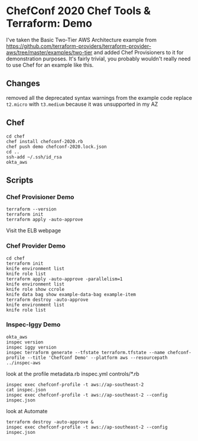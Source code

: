 # ChefConf 2020 Chef Tools & Terraform: Demo

I've taken the Basic Two-Tier AWS Architecture example from https://github.com/terraform-providers/terraform-provider-aws/tree/master/examples/two-tier and added Chef Provisioners to it for demonstration purposes. It's fairly trivial, you probably wouldn't really need to use Chef for an example like this.

## Changes
removed all the deprecated syntax warnings from the example code
replace `t2.micro` with `t3.medium` because it was unsupported in my AZ


## Chef
```
cd chef
chef install chefconf-2020.rb
chef push demo chefconf-2020.lock.json
cd ..
ssh-add ~/.ssh/id_rsa
okta_aws
```

## Scripts

### Chef Provisioner Demo

```
terraform --version
terraform init
terraform apply -auto-approve
```
Visit the ELB webpage


### Chef Provider Demo
```
cd chef
terraform init
knife environment list
knife role list
terraform apply -auto-approve -parallelism=1
knife environment list
knife role show ccrole
knife data bag show example-data-bag example-item
terraform destroy -auto-approve
knife environment list
knife role list
```

### Inspec-Iggy Demo

```
okta_aws
inspec version
inspec iggy version
inspec terraform generate --tfstate terraform.tfstate --name chefconf-profile --title 'ChefConf Demo' --platform aws --resourcepath ../inspec-aws
```
look at the profile
metadata.rb
inspec.yml
controls/*.rb
```
inspec exec chefconf-profile -t aws://ap-southeast-2
cat inspec.json
inspec exec chefconf-profile -t aws://ap-southeast-2 --config inspec.json
```
look at Automate
```
terraform destroy -auto-approve &
inspec exec chefconf-profile -t aws://ap-southeast-2 --config inspec.json
```
